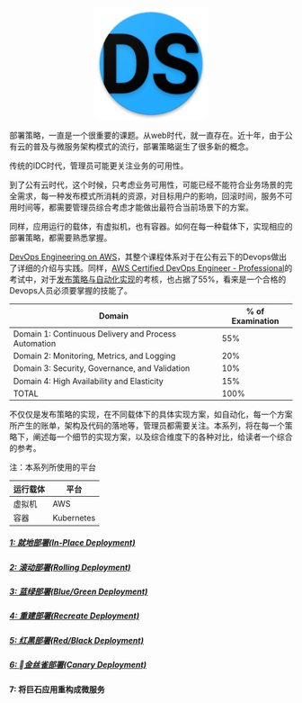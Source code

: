 <p align="center">
   <img width="200" src="ds.png">
</p>


部署策略，一直是一个很重要的课题。从web时代，就一直存在。近十年，由于公有云的普及与微服务架构模式的流行，部署策略诞生了很多新的概念。

传统的IDC时代，管理员可能更关注业务的可用性。

到了公有云时代，这个时候，只考虑业务可用性，可能已经不能符合业务场景的完全需求，每一种发布模式所消耗的资源，对目标用户的影响，回滚时间，服务不可用时间等，都需要管理员综合考虑才能做出最符合当前场景下的方案。

同样，应用运行的载体，有虚拟机，也有容器。如何在每一种载体下，实现相应的部署策略，都需要熟悉掌握。

[DevOps Engineering on AWS](https://aws.amazon.com/training/course-descriptions/devops-engineering/)，其整个课程体系对于在公有云下的Devops做出了详细的介绍与实践。同样，[AWS Certified DevOps Engineer - Professional](https://aws.amazon.com/certification/certified-devops-engineer-professional/)的考试中，对于[发布策略与自动化实现](https://d1.awsstatic.com/training-and-certification/docs-devops-pro/AWS_certified_devops_engineer_professional_blueprint.pdf)的考核，也占据了55%，看来是一个合格的Devops人员必须要掌握的技能了。

|           Domain             |             % of Examination            |
| --------------------------| ---------------------------- |
| Domain 1: Continuous Delivery and Process Automation     |  55%|
| Domain 2: Monitoring, Metrics, and Logging      |  20%|
| Domain 3: Security, Governance, and Validation      |  10%|
| Domain 4: High Availability and Elasticity     |  15%|
| TOTAL      |  100%|

不仅仅是发布策略的实现，在不同载体下的具体实现方案，如自动化，每一个方案所产生的账单，架构及代码的落地等，管理员都需要关注。本系列，将在每一个策略下，阐述每一个细节的实现方案，以及综合维度下的各种对比，给读者一个综合的参考。

注：本系列所使用的平台  

|   运行载体  |     平台  |
| -----------| ----------|
| 虚拟机 |   AWS   |
| 容器 |  Kubernetes |

##### [1: 就地部署(In-Place Deployment)](in_place_deployment.md)
##### [2: 滚动部署(Rolling Deployment)](rolling_deployment.md)
##### [3: 蓝绿部署(Blue/Green Deployment)](blue_green_deployment.md)
##### [4: 重建部署(Recreate Deployment)](recreate_deployment.md)
##### [5: 红黑部署(Red/Black Deployment)](red_black_deployment.md)
##### [6: 金丝雀部署(Canary Deployment)](canary_deployment.md)
#### 7: 将巨石应用重构成微服务

